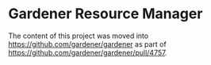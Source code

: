 # Gardener Resource Manager

The content of this project was moved into https://github.com/gardener/gardener as part of https://github.com/gardener/gardener/pull/4757.
